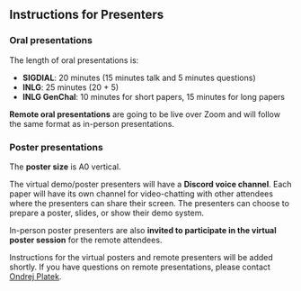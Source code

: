 
Instructions for Presenters
---------------------------

### Oral presentations

The length of oral presentations is:
* **SIGDIAL**: 20 minutes (15 minutes talk and 5 minutes questions)
* **INLG**: 25 minutes (20 + 5)
* **INLG GenChal**: 10 minutes for short papers, 15 minutes for long papers

**Remote oral presentations** are going to be live over Zoom and will follow the same format as in-person presentations.

### Poster presentations

The **poster size** is A0 vertical.

The virtual demo/poster presenters will have a **Discord voice channel**. Each paper  will have its own channel for video-chatting with other attendees where the presenters can share their screen. The presenters can choose to prepare a poster, slides, or show their demo system.

In-person poster presenters are also **invited to participate in the virtual poster session** for the remote attendees.

Instructions for the virtual posters and remote presenters will be added shortly. If you have questions on remote presentations, please contact [Ondrej Platek](https://ufal.mff.cuni.cz/ondrej-platek).
